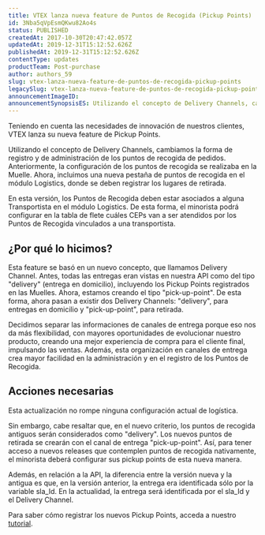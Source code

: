 ```yaml
---
title: VTEX lanza nueva feature de Puntos de Recogida (Pickup Points)
id: 3Nba5qVpEsmQKwu82Ao4s
status: PUBLISHED
createdAt: 2017-10-30T20:47:42.057Z
updatedAt: 2019-12-31T15:12:52.626Z
publishedAt: 2019-12-31T15:12:52.626Z
contentType: updates
productTeam: Post-purchase
author: authors_59
slug: vtex-lanza-nueva-feature-de-puntos-de-recogida-pickup-points
legacySlug: vtex-lanza-nueva-feature-de-puntos-de-recogida-pickup-points
announcementImageID: 
announcementSynopsisES: Utilizando el concepto de Delivery Channels, cambiamos la forma de registro y administración de los puntos de recogida.
---
```


Teniendo en cuenta las necesidades de innovación de nuestros clientes, VTEX lanza su nueva feature de Pickup Points. 

Utilizando el concepto de Delivery Channels, cambiamos la forma de registro y de administración de los puntos de recogida de pedidos. Anteriormente, la configuración de los puntos de recogida se realizaba en la Muelle. Ahora, incluimos una nueva pestaña de puntos de recogida en el módulo Logistics, donde se deben registrar los lugares de retirada.

En esta versión, los Puntos de Recogida deben estar asociados a alguna Transportista en el módulo Logistics. De esta forma, el minorista podrá configurar en la tabla de flete cuáles CEPs van a ser atendidos por los Puntos de Recogida vinculados a una transportista.

## ¿Por qué lo hicimos?

Esta feature se basó en un nuevo concepto, que llamamos Delivery Channel. Antes, todas las entregas eran vistas en nuestra API como del tipo "delivery" (entrega en domicilio), incluyendo los Pickup Points registrados en las Muelles. Ahora, estamos creando el tipo "pick-up-point". De esta forma, ahora pasan a existir dos Delivery Channels: "delivery", para entregas en domicilio y "pick-up-point", para retirada.

Decidimos separar las informaciones de canales de entrega porque eso nos da más flexibilidad, con mayores oportunidades de evolucionar nuestro producto, creando una mejor experiencia de compra para el cliente final, impulsando las ventas. Además, esta organización en canales de entrega crea mayor facilidad en la administración y en el registro de los Puntos de Recogida.


## Acciones necesarias

Esta actualización no rompe ninguna configuración actual de logística.

Sin embargo, cabe resaltar que, en el nuevo criterio, los puntos de recogida antiguos serán considerados como "delivery". Los nuevos puntos de retirada se crearán con el canal de entrega "pick-up-point". Así, para tener acceso a nuevos releases que contemplen puntos de recogida nativamente, el minorista deberá configurar sus pickup points de esta nueva manera.

Además, en relación a la API, la diferencia entre la versión nueva y la antigua es que, en la versión anterior, la entrega era identificada sólo por la variable sla\_Id. En la actualidad, la entrega será identificada por el sla\_Id y el Delivery Channel.

Para saber cómo registrar los nuevos Pickup Points, acceda a nuestro [tutorial](/es/tutorial/configurar-puntos-de-recogida-pickup-points).

